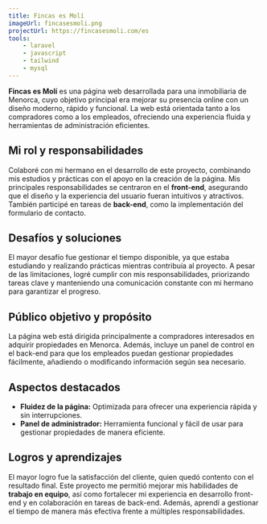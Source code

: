 ```yaml
---
title: Fincas es Molí
imageUrl: fincasesmoli.png
projectUrl: https://fincasesmoli.com/es
tools:
    - laravel
    - javascript
    - tailwind
    - mysql
---
```

**Fincas es Molí** es una página web desarrollada para una inmobiliaria de Menorca, cuyo objetivo principal era mejorar su presencia online con un diseño moderno, rápido y funcional. La web está orientada tanto a los compradores como a los empleados, ofreciendo una experiencia fluida y herramientas de administración eficientes.

## Mi rol y responsabilidades

Colaboré con mi hermano en el desarrollo de este proyecto, combinando mis estudios y prácticas con el apoyo en la creación de la página. Mis principales responsabilidades se centraron en el **front-end**, asegurando que el diseño y la experiencia del usuario fueran intuitivos y atractivos. También participé en tareas de **back-end**, como la implementación del formulario de contacto.

## Desafíos y soluciones

El mayor desafío fue gestionar el tiempo disponible, ya que estaba estudiando y realizando prácticas mientras contribuía al proyecto. A pesar de las limitaciones, logré cumplir con mis responsabilidades, priorizando tareas clave y manteniendo una comunicación constante con mi hermano para garantizar el progreso.

## Público objetivo y propósito

La página web está dirigida principalmente a compradores interesados en adquirir propiedades en Menorca. Además, incluye un panel de control en el back-end para que los empleados puedan gestionar propiedades fácilmente, añadiendo o modificando información según sea necesario.

## Aspectos destacados

- **Fluidez de la página:** Optimizada para ofrecer una experiencia rápida y sin interrupciones.  
- **Panel de administrador:** Herramienta funcional y fácil de usar para gestionar propiedades de manera eficiente.

## Logros y aprendizajes

El mayor logro fue la satisfacción del cliente, quien quedó contento con el resultado final. Este proyecto me permitió mejorar mis habilidades de **trabajo en equipo**, así como fortalecer mi experiencia en desarrollo front-end y en colaboración en tareas de back-end. Además, aprendí a gestionar el tiempo de manera más efectiva frente a múltiples responsabilidades.
